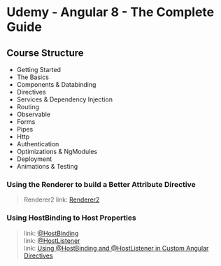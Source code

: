 <h1>Udemy - Angular 8 - The Complete Guide</h1>
<h2> Course Structure</h2>

- Getting Started
- The Basics
- Components & Databinding
- Directives
- Services & Dependency Injection
- Routing
- Observable
- Forms
- Pipes
- Http
- Authentication
- Optimizations & NgModules
- Deployment
- Animations & Testing

<h3>Using the Renderer to build a Better Attribute Directive</h3>

> Renderer2
> link: [Renderer2](https://angular.io/api/core/Renderer2#description)

<h3>Using HostBinding to Host Properties</h3>

> link: [@HostBinding](https://angular.io/api/core/HostBinding) <br>
> link: [@HostListener](https://angular.io/api/core/HostListener) <br>
> link: [Using @HostBinding and @HostListener in Custom Angular Directives](https://alligator.io/angular/hostbinding-hostlistener/) <br>